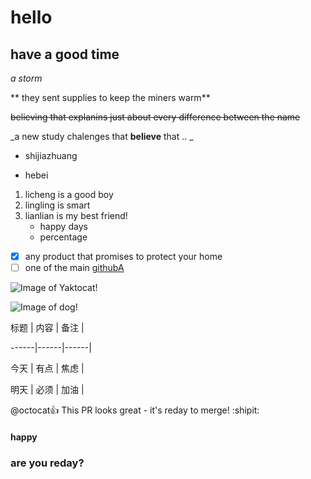 # hello 
## have a good time
*a storm*

** they sent supplies to keep the miners warm**

~~believing that explanins just about every difference between the name~~

_a new study chalenges that **believe** that .. _

- shijiazhuang
* hebei
1. licheng is a good boy
2. lingling is smart
3. lianlian is my best friend!
    * happy days
    * percentage
- [x] any product that promises to protect your home 
- [ ] one of the main 
[githubA](http://github.com)

![Image of Yaktocat!](http://octodex.github.com/images/yaktocat.png)

![Image of dog!](https://image.baidu.com/search/detail?ct=503316480&z=0&ipn=d&word=%E6%B3%B0%E8%BF%AA%E7%8A%AC&hs=2&pn=4&spn=0&di=159069532051&pi=0&rn=1&tn=baiduimagedetail&is=0%2C0&ie=utf-8&oe=utf-8&cl=2&lm=-1&cs=2537328879%2C3222051421&os=453915891%2C2675159000&simid=3439326053%2C494751606&adpicid=0&lpn=0&ln=30&fr=ala&fm=&sme=&cg=&bdtype=0&oriquery=%E6%B3%B0%E8%BF%AA%E7%8A%AC&objurl=http%3A%2F%2Fpic.baike.soso.com%2Fp%2F20120501%2F20120501212704-1037121223.jpg&fromurl=ippr_z2C%24qAzdH3FAzdH3Fkwthj_z%26e3Bf5f5_z%26e3Bv54AzdH3Fin9claa_z%26e3Bip4%3Ffr%3DSgjxp%26fr%3Dsm8d0dc9n&gsm=0)

标题 | 内容 | 备注 | 

------|------|------| 

今天  | 有点 | 焦虑 |

明天  | 必须 | 加油 |

@octocat:+1:  This PR looks great - it's reday to merge! :shipit:

####   happy
### are you reday?
